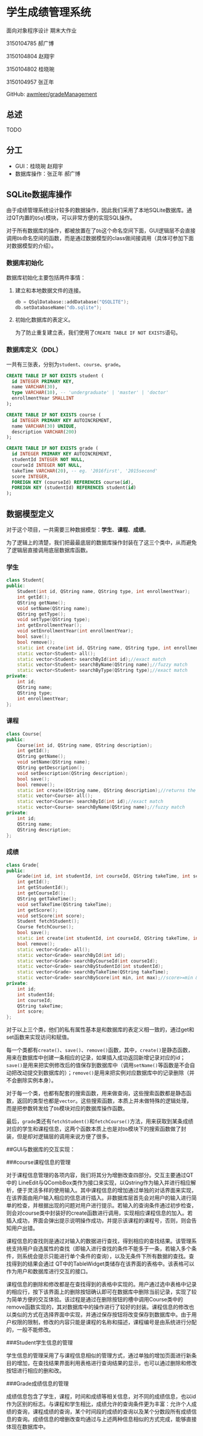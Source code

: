 # 学生成绩管理系统

面向对象程序设计 期末大作业

3150104785 郝广博

3150104804 赵翔宇

3150104802 桂晓琬

3150104957 张正年

GitHub: [awmleer/gradeManagement](https://github.com/awmleer/gradeManagement)

## 总述

TODO



## 分工

- GUI：桂晓琬 赵翔宇
- 数据库操作：张正年 郝广博



## SQLite数据库操作

由于成绩管理系统设计较多的数据操作，因此我们采用了本地SQLite数据库。通过QT内置的`QSql`模块，可以非常方便的实现SQL操作。

对于所有数据库的操作，都被放置在了`Db`这个命名空间下面，GUI逻辑层不会直接调用`Db`命名空间的函数，而是通过数据模型的class做间接调用（具体可参加下面对数据模型的介绍）。

### 数据库初始化

数据库初始化主要包括两件事情：

1. 建立和本地数据文件的连接。

   ```c++
   db = QSqlDatabase::addDatabase("QSQLITE");
   db.setDatabaseName("db.sqlite");
   ```

2. 初始化数据库的表定义。

   为了防止重复建立表，我们使用了`CREATE TABLE IF NOT EXISTS`语句。

### 数据库定义（DDL）

一共有三张表，分别为`student`、`course`、`grade`。

```sql
CREATE TABLE IF NOT EXISTS student (
  id INTEGER PRIMARY KEY,
  name VARCHAR(30),
  type VARCHAR(10), -- 'undergraduate' | 'master' | 'doctor'
  enrollmentYear SMALLINT
);

CREATE TABLE IF NOT EXISTS course (
  id INTEGER PRIMARY KEY AUTOINCREMENT,
  name VARCHAR(30) UNIQUE,
  description VARCHAR(200)
);

CREATE TABLE IF NOT EXISTS grade (
  id INTEGER PRIMARY KEY AUTOINCREMENT,
  studentId INTEGER NOT NULL,
  courseId INTEGER NOT NULL,
  takeTime VARCHAR(20), -- eg. '2016first', '2015second'
  score INTEGER,
  FOREIGN KEY (courseId) REFERENCES course(id),
  FOREIGN KEY (studentId) REFERENCES student(id)
);
```



## 数据模型定义

对于这个项目，一共需要三种数据模型：**学生**、**课程**、**成绩**。

为了逻辑上的清楚，我们把最最底层的数据库操作封装在了这三个类中，从而避免了逻辑层直接调用底层数据库函数。

### 学生

```c++
class Student{
public:
    Student(int id, QString name, QString type, int enrollmentYear);
    int getId();
    QString getName();
    void setName(QString name);
    QString getType();
    void setType(QString type);
    int getEnrollmentYear();
    void setEnrollmentYear(int enrollmentYear);
    bool save();
    bool remove();
    static int create(int id, QString name, QString type, int enrollmentYear);//returns the studentId if success, else returns -1
    static vector<Student> all();
    static vector<Student> searchById(int id);//exact match
    static vector<Student> searchByName(QString name);//fuzzy match
    static vector<Student> searchByType(QString type);//exact match
private:
    int id;
    QString name;
    QString type;
    int enrollmentYear;
};
```

### 课程

```c++
class Course{
public:
    Course(int id, QString name, QString description);
    int getId();
    QString getName();
    void setName(QString name);
    QString getDescription();
    void setDescription(QString description);
    bool save();
    bool remove();
    static int create(QString name, QString description);//returns the courseId if success, else returns -1
    static vector<Course> all();
    static vector<Course> searchById(int id);//exact match
    static vector<Course> searchByName(QString name);//fuzzy match
private:
    int id;
    QString name;
    QString description;
};
```

### 成绩

```c++
class Grade{
public:
    Grade(int id, int studentId, int courseId, QString takeTime, int score);
    int getId();
    int getStudentId();
    int getCourseId();
    QString getTakeTime();
    void setTakeTime(QString takeTime);
    int getScore();
    void setScore(int score);
    Student fetchStudent();
    Course fetchCourse();
    bool save();
    static int create(int studentId, int courseId, QString takeTime, int score);//returns the courseId if success, else returns -1
    bool remove();
    static vector<Grade> all();
    static vector<Grade> searchById(int id);
    static vector<Grade> searchByCourseId(int courseId);
    static vector<Grade> searchByStudentId(int studentId);
    static vector<Grade> searchByTakeTime(QString takeTime);
    static vector<Grade> searchByScore(int min, int max);//score>=min && score<=max
private:
    int id;
    int studentId;
    int courseId;
    QString takeTime;
    int score;
};
```

对于以上三个类，他们的私有属性基本是和数据库的表定义相一致的，通过get和set函数来实现访问和赋值。

每一个类都有`create()`、`save()`、`remove()`函数，其中，`create()`是静态函数，用来在数据库中创建一条相应的记录，如果插入成功返回新增记录对应的id；`save()`是用来把实例修改后的值保存到数据库中（调用`setName()`等函数是不会自动把改动提交到数据库的）；`remove()`是用来把实例对应数据库中的记录删除（并不会删除实例本身）。

对于每一个类，也都有配套的搜索函数，用来做查询，这些搜索函数都是静态函数，返回的类型也都是`vector`。这些搜索函数，本质上并未做特殊的逻辑处理，而是把参数转发给了`Db`模块对应的数据库操作函数。

最后，`grade`类还有`fetchStudent()`和`fetchCourse()`方法，用来获取到某条成绩对应的学生和课程信息，这两个函数本质上也是对`Db`模块下的搜索函数做了封装，但是却对逻辑层的调用来说方便了很多。

##GUI与数据库的交互实现：

###course课程信息的管理

对于课程信息管理的各项内容，我们将其分为增删改查四部分。交互主要通过QT中的 LineEdit与QCombBox类作为接口来实现，以Qstring作为输入并进行相应解析，便于灵活多样的使用输入。其中课程信息的增加通过单独的对话界面来实现，在该界面由用户输入相应的信息进行插入。非数据库层首先会对用户的输入进行简单的检查，并根据出现的问题对用户进行提示。若输入的查询条件通过初步检查，则会对course类中封装好的create函数进行调用，实现相应课程信息的加入。若插入成功，界面会弹出提示说明操作成功，并提示该课程的课程号，否则，则会告知用户出错。

课程信息的查找则是通过对输入的数据进行查找，得到相应的查找结果。该管理系统支持用户自选属性的查找（即输入进行查找的条件不能多于一条，若输入多个条件，则系统会提示只能进行单个条件的查询），以及无条件下所有数据的查找。查找得到的结果会通过 QT中的TableWidget类储存在该界面的表格中。该表格可以作为用户和数据库进行交互的接口。

课程信息的删除和修改都是在查找得到的表格中实现的。用户通过选中表格中记录的相应行，按下该界面上的删除按钮确认即可在数据库中删除当前记录，实现了较为简单方便的交互体验。该过程是通过在删除按钮的槽中调用Course类中的remove函数实现的，其对数据库中的操作进行了较好的封装。课程信息的修改也以类似的方式在选择界面中实现，并通过保存按钮将改变保存到数据库中。由于用户权限的限制，修改的内容只能是课程的名称和描述，课程编号是由系统进行分配的，一般不能修改。

###Student学生信息的管理

学生信息的管理采用了与课程信息相似的管理方式，通过单独的增加页面进行新条目的增加，在查找结果界面利用表格进行查询结果的显示，也可以通过删除和修改按钮进行相应的删和改。

###Grade成绩信息的管理

成绩信息包含了学生，课程，时间和成绩等相关信息，对不同的成绩信息，也以id作为区别的标志。与课程和学生相比，成绩允许的查询条件更为丰富：允许个人成绩的查询，课程成绩的查询，某个时间段的成绩的查询以及某个分数段所有成绩信息的查询。成绩信息的增删改查均通过与上述两种信息相似的方式完成，能够直接体现在数据库中。




